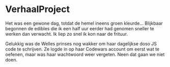 # VerhaalProject

Het was een gewone dag, totdat de hemel ineens
groen kleurde...
Blijkbaar begonnen de edibles die ik een half uur eerder had genomen sneller te werken dan verwacht.
Ik liep zo snel ik kon naar de frituur.

Gelukkig was de Welles prinses nog wakker om haar dagelijkse doso JS code te schrijven.
Ze logde in op haar Codewars account om eerst wat te oefenen, maar was haar wachtwoord weer vergeten.
Neen dat gaan we niet doen.
